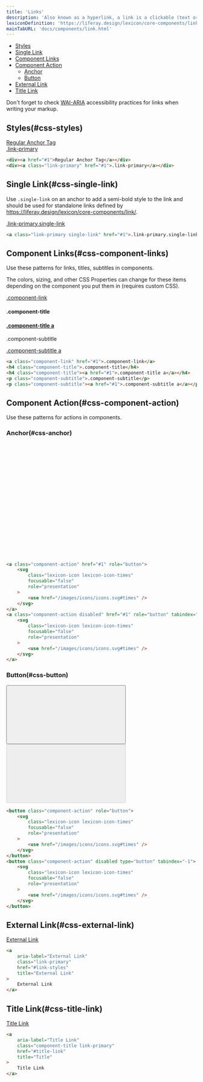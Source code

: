 ```yaml
---
title: 'Links'
description: 'Also known as a hyperlink, a link is a clickable (text or image) element used for navigation purposes.'
lexiconDefinition: 'https://liferay.design/lexicon/core-components/link/'
mainTabURL: 'docs/components/link.html'
---
```


<div class="nav-toc-absolute">
<div class="nav-toc">

-   [Styles](#css-styles)
-   [Single Link](#css-single-link)
-   [Component Links](#css-component-links)
-   [Component Action](#css-component-action)
    -   [Anchor](#css-anchor)
    -   [Button](#css-button)
-   [External Link](#css-external-link)
-   [Title Link](#css-title-link)

</div>
</div>

<div class="clay-site-alert alert alert-warning">
	Don't forget to check <a href="https://www.w3.org/TR/wai-aria-practices/#link">WAI-ARIA</a> accessibility practices for links when writing your markup.
</div>

## Styles(#css-styles)

<div class="sheet-example">
	<div><a href="#1">Regular Anchor Tag</a></div>
	<div><a class="link-primary" href="#1">.link-primary</a></div>
</div>

```html
<div><a href="#1">Regular Anchor Tag</a></div>
<div><a class="link-primary" href="#1">.link-primary</a></div>
```

## Single Link(#css-single-link)

Use `.single-link` on an anchor to add a semi-bold style to the link and should be used for standalone links defined by https://liferay.design/lexicon/core-components/link/.

<div class="sheet-example">
	<a class="link-primary single-link" href="#1"> .link-primary.single-link </a>
</div>

```html
<a class="link-primary single-link" href="#1">.link-primary.single-link</a>
```

## Component Links(#css-component-links)

Use these patterns for links, titles, subtitles in components.

The colors, sizing, and other CSS Properties can change for these items depending on the component you put them in (requires custom CSS).

<div class="sheet-example">
	<a class="component-link" href="#1">.component-link</a>
	<h4 class="component-title">.component-title</h4>
	<h4 class="component-title"><a href="#1">.component-title a</a></h4>
	<p class="component-subtitle">.component-subtitle</p>
	<p class="component-subtitle"><a href="#1">.component-subtitle a</a></p>
</div>

```html
<a class="component-link" href="#1">.component-link</a>
<h4 class="component-title">.component-title</h4>
<h4 class="component-title"><a href="#1">.component-title a</a></h4>
<p class="component-subtitle">.component-subtitle</p>
<p class="component-subtitle"><a href="#1">.component-subtitle a</a></p>
```

## Component Action(#css-component-action)

Use these patterns for actions in components.

### Anchor(#css-anchor)

<div class="sheet-example">
	<a class="component-action" href="#1" role="button">
		<svg class="lexicon-icon lexicon-icon-times" focusable="false" role="presentation">
			<use href="/images/icons/icons.svg#times" />
		</svg>
	</a>
	<a class="component-action disabled" href="#1" role="button" tabindex="-1">
		<svg class="lexicon-icon lexicon-icon-times" focusable="false" role="presentation">
			<use href="/images/icons/icons.svg#times" />
		</svg>
	</a>
</div>

```html
<a class="component-action" href="#1" role="button">
	<svg
		class="lexicon-icon lexicon-icon-times"
		focusable="false"
		role="presentation"
	>
		<use href="/images/icons/icons.svg#times" />
	</svg>
</a>
<a class="component-action disabled" href="#1" role="button" tabindex="-1">
	<svg
		class="lexicon-icon lexicon-icon-times"
		focusable="false"
		role="presentation"
	>
		<use href="/images/icons/icons.svg#times" />
	</svg>
</a>
```

### Button(#css-button)

<div class="sheet-example">
	<button class="component-action" role="button">
		<svg class="lexicon-icon lexicon-icon-times" focusable="false" role="presentation">
			<use href="/images/icons/icons.svg#times" />
		</svg>
	</button>
	<button class="component-action" disabled type="button" tabindex="-1">
		<svg class="lexicon-icon lexicon-icon-times" focusable="false" role="presentation">
			<use href="/images/icons/icons.svg#times" />
		</svg>
	</button>
</div>

```html
<button class="component-action" role="button">
	<svg
		class="lexicon-icon lexicon-icon-times"
		focusable="false"
		role="presentation"
	>
		<use href="/images/icons/icons.svg#times" />
	</svg>
</button>
<button class="component-action" disabled type="button" tabindex="-1">
	<svg
		class="lexicon-icon lexicon-icon-times"
		focusable="false"
		role="presentation"
	>
		<use href="/images/icons/icons.svg#times" />
	</svg>
</button>
```

## External Link(#css-external-link)

<div class="sheet-example">
	<a aria-label="External Link" class="link-primary" href="#link-styles" title="External Link">
		External Link
	</a>
</div>

```html
<a
	aria-label="External Link"
	class="link-primary"
	href="#link-styles"
	title="External Link"
>
	External Link
</a>
```

## Title Link(#css-title-link)

<div class="sheet-example">
	<a aria-label="Title Link" class="component-title link-primary" href="#title-link" title="Title">
		Title Link
	</a>
</div>

```html
<a
	aria-label="Title Link"
	class="component-title link-primary"
	href="#title-link"
	title="Title"
>
	Title Link
</a>
```
